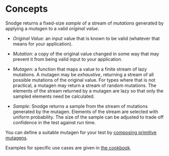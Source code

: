 # Concepts

Snodge returns a fixed-size _sample_ of a stream of _mutations_ generated by applying a _mutagen_ to a valid _original value_. 

* _Original Value_: an input value that is known to be valid (whatever that means for your application).

* _Mutation_: a copy of the original value changed in some way that may prevent it from being valid input to your application.

* _Mutagen_: a function that maps a value to a finite stream of lazy mutations.  A mutagen may be _exhaustive_, returning a stream of all possible mutations of the original value.  For types where that is not practical, a mutagen may return a stream of random mutations.  The elements of the stream returned by a mutagen are lazy so that only the sampled elements need be calculated.

* _Sample_: Snodge returns a sample from the stream of mutations generated by the mutagen.  Elements of the stream are selected with uniform probability.  The size of the sample can be adjusted to trade off confidence in the test against run time.

You can define a suitable mutagen for your test by [composing primitive mutagens](mutagen-operators.md).

Examples for specific use cases are given in [the cookbook](cookbook/).
